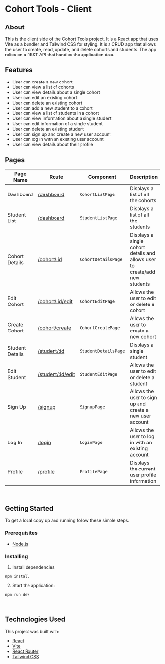 # Cohort Tools - Client

## About

This is the client side of the Cohort Tools project. It is a React app that uses Vite as a bundler and Tailwind CSS for styling. It is a CRUD app that allows the user to create, read, update, and delete cohorts and students. The app relies on a REST API that handles the application data.

## Features

- User can create a new cohort
- User can view a list of cohorts
- User can view details about a single cohort
- User can edit an existing cohort
- User can delete an existing cohort
- User can add a new student to a cohort
- User can view a list of students in a cohort
- User can view information about a single student
- User can edit information of a single student
- User can delete an existing student
- User can sign up and create a new user account
- User can log in with an existing user account
- User can view details about their profile

## Pages

| Page Name       | Route                                                     | Component            | Description                                                                 |
| --------------- | --------------------------------------------------------- | -------------------- | --------------------------------------------------------------------------- |
| Dashboard       | [/dashboard](http://localhost:5173/dashboard)             | `CohortListPage`     | Displays a list of all the cohorts                                          |
| Student List    | [/dashboard](http://localhost:5173/students)              | `StudentListPage`    | Displays a list of all the students                                         |
| Cohort Details  | [/cohort/:id](http://localhost:5173/cohort/1)             | `CohortDetailsPage`  | Displays a single cohort details and allows user to create/add new students |
| Edit Cohort     | [/cohort/:id/edit](http://localhost:5173/cohort/1/edit)   | `CohortEditPage`     | Allows the user to edit or delete a cohort                                  |
| Create Cohort   | [/cohort/create](http://localhost:5173/cohort/create)     | `CohortCreatePage`   | Allows the user to create a new cohort                                      |
| Student Details | [/student/:id](http://localhost:5173/student/1)           | `StudentDetailsPage` | Displays a single student                                                   |
| Edit Student    | [/student/:id/edit](http://localhost:5173/student/1/edit) | `StudentEditPage`    | Allows the user to edit or delete a student                                 |
| Sign Up         | [/signup](http://localhost:5173/signup)                   | `SignupPage`         | Allows the user to sign up and create a new user account                    |
| Log In          | [/login](http://localhost:5173/login)                     | `LoginPage`          | Allows the user to log in with an existing account                          |
| Profile         | [/profile](http://localhost:5173/profile)                 | `ProfilePage`        | Displays the current user profile information                               |

<br>

## Getting Started

To get a local copy up and running follow these simple steps.

### Prerequisites

- [Node.js](https://nodejs.org/en/)

### Installing

1. Install dependencies:

```sh
npm install
```

2. Start the application:

```sh
npm run dev
```

<br>

## Technologies Used

This project was built with:

- [React](https://reactjs.org/)
- [Vite](https://vitejs.dev/)
- [React Router](https://reactrouter.com/)
- [Tailwind CSS](https://tailwindcss.com/)
